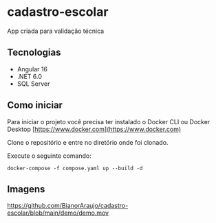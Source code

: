 # cadastro-escolar
App criada para validação técnica

## Tecnologias

* Angular 16
* .NET 6.0
* SQL Server


## Como iniciar

Para iniciar o projeto você precisa ter instalado o Docker CLI ou Docker Desktop [https://www.docker.com](https://www.docker.com)

Clone o repositório e entre no diretório onde foi clonado.

Execute o seguinte comando:
```
docker-compose -f compose.yaml up --build -d
```

## Imagens

https://github.com/BianorAraujo/cadastro-escolar/blob/main/demo/demo.mov
